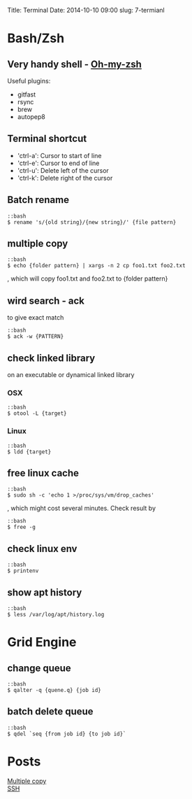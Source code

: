 Title: Terminal
Date: 2014-10-10 09:00
slug: 7-termianl

# Bash/Zsh

## Very handy shell - [Oh-my-zsh](http://ohmyz.sh)
Useful plugins:
* gitfast
* rsync
* brew
* autopep8

## Terminal shortcut
* 'ctrl-a': Cursor to start of line  
* 'ctrl-e': Cursor to end of line  
* 'ctrl-u': Delete left of the cursor  
* 'ctrl-k': Delete right of the cursor  

## Batch rename

    ::bash
    $ rename 's/{old string}/{new string}/' {file pattern}

## multiple copy

    ::bash
    $ echo {folder pattern} | xargs -n 2 cp foo1.txt foo2.txt

, which will copy foo1.txt and foo2.txt to {folder pattern}

## wird search - ack
to give exact match

    ::bash
    $ ack -w {PATTERN}

## check linked library
on an executable or dynamical linked library
### OSX

    ::bash
    $ otool -L {target}

### Linux

    ::bash
    $ ldd {target}

## free linux cache

    ::bash
    $ sudo sh -c 'echo 1 >/proc/sys/vm/drop_caches'

, which might cost several minutes. Check result by

    ::bash
    $ free -g

## check linux env

    ::bash
    $ printenv

## show apt history

    ::bash
    $ less /var/log/apt/history.log

# Grid Engine
## change queue

    ::bash
    $ qalter -q {quene.q} {job id}

## batch delete queue

    ::bash
    $ qdel `seq {from job id} {to job id}`

# Posts
[Multiple copy](|filename|../2014/2014-03-14-bash-tips.md)  
[SSH](|filename|../2013/2013-10-15-ssh-without-password.md)  
